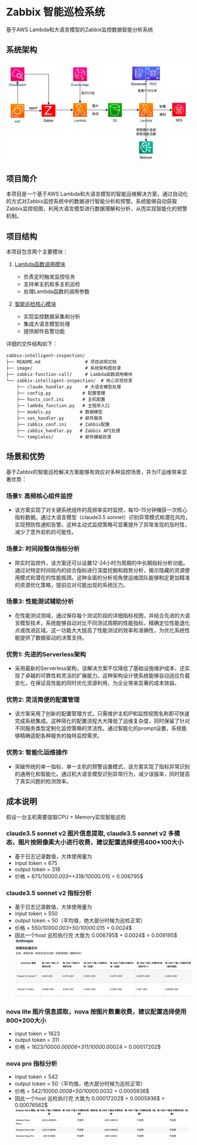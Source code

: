 # Zabbix 智能巡检系统

基于AWS Lambda和大语言模型的Zabbix监控数据智能分析系统

## 系统架构

![架构图](image/architecture.png)

## 项目简介

本项目是一个基于AWS Lambda和大语言模型的智能运维解决方案，通过自动化的方式对Zabbix监控系统中的数据进行智能分析和预警。系统能够自动获取Zabbix监控视图，利用大语言模型进行数据理解和分析，从而实现智能化的预警机制。

## 项目结构

本项目包含两个主要模块：

1. [Lambda函数调用模块](zabbix-function-call/README.md)
   - 负责定时触发监控任务
   - 支持单主机和多主机巡检
   - 处理Lambda函数的调用参数

2. [智能巡检核心模块](zabbix-intelligent-inspection/README.md)
   - 实现监控数据采集和分析
   - 集成大语言模型处理
   - 提供邮件告警功能

详细的文件结构如下：
```
zabbix-intelligent-inspection/
├── README.md                 # 项目说明文档
├── image/                    # 系统架构图目录
├── zabbix-function-call/     # Lambda函数调用模块
└── zabbix-intelligent-inspection/  # 核心实现目录
    ├── claude_handler.py     # 大语言模型处理
    ├── config.py            # 配置管理
    ├── hosts_conf.ini       # 主机配置
    ├── lambda_function.py   # 主程序入口
    ├── models.py           # 数据模型
    ├── ses_handler.py      # 邮件服务
    ├── zabbix_conf.ini     # Zabbix配置
    ├── zabbix_handler.py   # Zabbix API处理
    └── templates/          # 邮件模板目录
```

## 场景和优势
基于Zabbix的智能巡检解决方案能够有效应对多种监控场景，并为IT运维带来显著优势：
### 场景1: 高频核心组件监控
- 该方案实现了对关键系统组件的高频率实时监控，每10-15分钟捕获一次核心指标数据。通过大语言模型（claude3.5 sonnet）识别异常模式和潜在风险，实现预防性通知告警。这种主动式监控策略可显著提升了异常发现的及时性，减少了意外宕机的可能性。
### 场景2: 时间段整体指标分析
- 除实时监控外，该方案还可以设置12-24小时为周期的中长期指标分析功能。通过对特定时间段内的综合指标进行深度挖掘和趋势分析，揭示隐藏的资源使用模式和潜在的性能瓶颈。这种全面的分析视角使运维团队能够制定更加精准的资源优化策略，提前应对可能出现的系统压力。
### 场景3: 性能测试辅助分析
- 在性能测试领域，通过保存每个测试阶段的详细指标视图，并结合先进的大语言模型技术，系统能够自动对比不同测试周期的性能指标，精确定位性能退化点或改进区域。这一功能大大提高了性能测试的效率和准确性，为优化系统性能提供了数据驱动的决策支持。
### 优势1: 先进的Serverless架构
- 采用最新的Serverless架构，该解决方案不仅降低了基础设施维护成本，还实现了卓越的可靠性和灵活的扩展能力。这种架构设计使系统能够自动适应负载变化，在保证高性能的同时优化资源利用，为企业带来显著的成本效益。
### 优势2: 灵活简便的配置管理
- 该方案采用了创新的配置管理方式，只需维护主机IP和监控视图名称即可快速完成系统集成。这种简化的配置流程大大降低了运维复杂度，同时保留了针对不同服务类型定制化监控策略的灵活性。通过智能化的prompt设置，系统能够精确适配各种服务的独特监控需求。
### 优势3: 智能化运维操作
- 突破传统的单一指标、单一主机的预警设置模式，该方案实现了指标异常识别的通用化和智能化。通过机大语言模型识别异常行为，减少误报率，同时提高了真实问题的检测效率。

## 成本说明
假设一台主机需要提取CPU + Memory实现智能巡检

### claude3.5 sonnet v2 图片信息提取, claude3.5 sonnet v2 多模态，图片按照像素大小进行收费，建议配置选择使用400*100大小
- 基于日志记录数值，大体使用量为
- input token = 675
- output token = 318
- 价格 = 675/1000*0.003++318/1000*0.015 = 0.006795$
### claude3.5 sonnet v2 指标分析
- 基于日志记录数值，大体使用量为
- input token = 550
- output token = 50（平均值，绝大部分时候为巡检正常）
- 价格 = 550/1000*0.003+50/1000*0.015 = 0.0024$
- 因此一个host 巡检执行完 大致为 0.006795$ + 0.0024$ = 0.009195$
![claude price](image/claude_price.png)

### nova lite 图片信息提取，nova 按图片数量收费，建议配置选择使用800*200大小
- input token = 1623
- output token = 311
- 价格 = 1623/1000*0.00006+311/1000*0.00024 = 0.00017202$
### nova pro 指标分析
- input token = 542
- output token = 50（平均值，绝大部分时候为巡检正常）
- 价格 = 542/1000*0.0008+50/1000*0.0032 = 0.0005936$
- 因此一个host 巡检执行完 大致为 0.00017202$ + 0.0005936$ = 0.00076562$
![nova price](image/nova_price.png)


